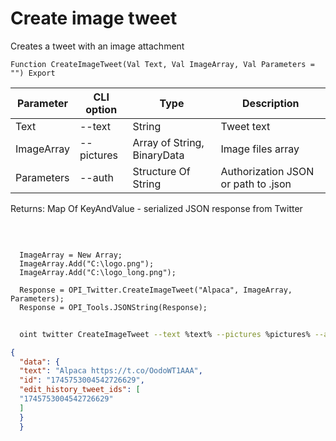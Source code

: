 ﻿---
sidebar_position: 2
---

# Create image tweet
 Creates a tweet with an image attachment



`Function CreateImageTweet(Val Text, Val ImageArray, Val Parameters = "") Export`

  | Parameter | CLI option | Type | Description |
  |-|-|-|-|
  | Text | --text | String | Tweet text |
  | ImageArray | --pictures | Array of String, BinaryData | Image files array |
  | Parameters | --auth | Structure Of String | Authorization JSON or path to .json |

  
  Returns:  Map Of KeyAndValue - serialized JSON response from Twitter

<br/>




```bsl title="Code example"
  
  ImageArray = New Array;
  ImageArray.Add("C:\logo.png");
  ImageArray.Add("C:\logo_long.png");
  
  Response = OPI_Twitter.CreateImageTweet("Alpaca", ImageArray, Parameters);
  Response = OPI_Tools.JSONString(Response);
```



```sh title="CLI command example"
    
  oint twitter CreateImageTweet --text %text% --pictures %pictures% --auth %auth%

```

```json title="Result"
{
  "data": {
  "text": "Alpaca https://t.co/OodoWT1AAA",
  "id": "1745753004542726629",
  "edit_history_tweet_ids": [
  "1745753004542726629"
  ]
  }
  }
```
